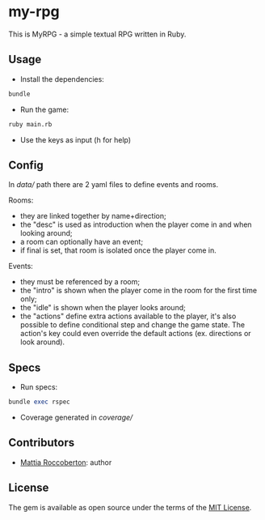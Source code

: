 # my-rpg

This is MyRPG - a simple textual RPG written in Ruby.

## Usage

- Install the dependencies: 
```sh
bundle
```
- Run the game:
```sh
ruby main.rb
```
- Use the keys as input (h for help)

## Config

In _data/_ path there are 2 yaml files to define events and rooms.

Rooms:
- they are linked together by name+direction;
- the "desc" is used as introduction when the player come in and when looking around;
- a room can optionally have an event;
- if final is set, that room is isolated once the player come in.

Events:
- they must be referenced by a room;
- the "intro" is shown when the player come in the room for the first time only;
- the "idle" is shown when the player looks around;
- the "actions" define extra actions available to the player, it's also possible to define conditional step and change the game state. The action's key could even override the default actions (ex. directions or look around).

## Specs

- Run specs:
```rb
bundle exec rspec
```
- Coverage generated in _coverage/_

## Contributors

- [Mattia Roccoberton](https://blocknot.es/): author

## License

The gem is available as open source under the terms of the [MIT License](MIT-LICENSE).

